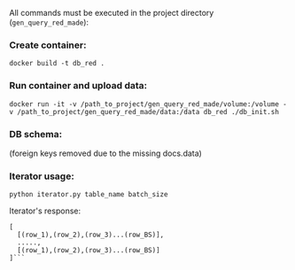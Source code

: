 All commands must be executed in the project directory (``gen_query_red_made``):

### Create container:
``docker build -t db_red .``

### Run container and upload data:
``docker run -it -v /path_to_project/gen_query_red_made/volume:/volume -v /path_to_project/gen_query_red_made/data:/data db_red ./db_init.sh``


### DB schema:
(foreign keys removed due to the missing docs.data)



### Iterator usage:
``python iterator.py table_name batch_size``

Iterator's response:
```
[
  [(row_1),(row_2),(row_3)...(row_BS)],
  .....,
  [(row_1),(row_2),(row_3)...(row_BS)]
]```
